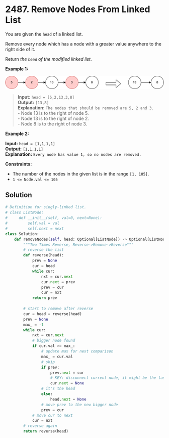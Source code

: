 # 2487. Remove Nodes From Linked List

You are given the `head` of a linked list.

Remove every node which has a node with a greater value anywhere to the right side of it.

Return *the `head` of the modified linked list*.


**Example 1:**

![img.png](../../Images/2487-1.png)

>**Input:** `head = [5,2,13,3,8]`  
**Output:** `[13,8]`  
**Explanation:** `The nodes that should be removed are 5, 2 and 3.`  
    - Node 13 is to the right of node 5.  
    - Node 13 is to the right of node 2.  
    - Node 8 is to the right of node 3.  


**Example 2:**

**Input:** `head = [1,1,1,1]`  
**Output:** `[1,1,1,1]`  
**Explanation:** `Every node has value 1, so no nodes are removed.`
 

**Constraints:**

* The number of the nodes in the given list is in the range `[1, 105]`.
* `1 <= Node.val <= 105`

## Solution
```python
# Definition for singly-linked list.
# class ListNode:
#     def __init__(self, val=0, next=None):
#         self.val = val
#         self.next = next
class Solution:
    def removeNodes(self, head: Optional[ListNode]) -> Optional[ListNode]:
        """Two Times Reverse, Reverse->Remove->Reverse"""
        # reverse the list
        def reverse(head):
            prev = None
            cur = head
            while cur:
                nxt = cur.next
                cur.next = prev
                prev = cur
                cur = nxt
            return prev

        # start to remove after reverse
        cur = head = reverse(head)
        prev = None
        max_ = -1
        while cur:
            nxt = cur.next
            # bigger node found
            if cur.val >= max_:
                # update max for next comparison
                max_ = cur.val
                # skip
                if prev:
                    prev.next = cur
                    # KEY: disconnect current node, it might be the last biggest node
                    cur.next = None
                # it's the head
                else:
                    head.next = None
                # move prev to the new bigger node
                prev = cur
            # move cur to next
            cur = nxt
        # reverse again
        return reverse(head)
```

